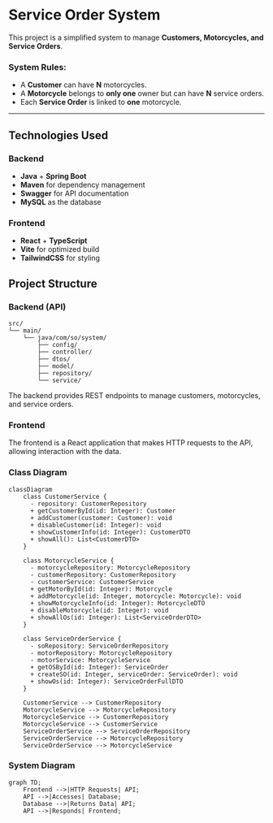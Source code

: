 # Service Order System

This project is a simplified system to manage **Customers, Motorcycles, and Service Orders**.

### System Rules:
- A **Customer** can have **N** motorcycles.
- A **Motorcycle** belongs to **only one** owner but can have **N** service orders.
- Each **Service Order** is linked to **one** motorcycle.

---

## Technologies Used

### Backend
- **Java** + **Spring Boot**
- **Maven** for dependency management
- **Swagger** for API documentation
- **MySQL** as the database

### Frontend
- **React** + **TypeScript**
- **Vite** for optimized build
- **TailwindCSS** for styling

## Project Structure

### Backend (API)
```plaintext
src/
└── main/
    └── java/com/so/system/
        ├── config/
        ├── controller/
        ├── dtos/
        ├── model/
        ├── repository/
        └── service/
```

The backend provides REST endpoints to manage customers, motorcycles, and service orders.

### Frontend
The frontend is a React application that makes HTTP requests to the API, allowing interaction with the data.

### Class Diagram
```mermaid
classDiagram
    class CustomerService {
      - repository: CustomerRepository
      + getCustomerById(id: Integer): Customer
      + addCustomer(customer: Customer): void
      + disableCustomer(id: Integer): void
      + showCustomerInfo(id: Integer): CustomerDTO
      + showAll(): List<CustomerDTO>
    }

    class MotorcycleService {
      - motorcycleRepository: MotorcycleRepository
      - customerRepository: CustomerRepository
      - customerService: CustomerService
      + getMotorById(id: Integer): Motorcycle
      + addMotorcycle(id: Integer, motorcycle: Motorcycle): void
      + showMotorcycleInfo(id: Integer): MotorcycleDTO
      + disableMotorcycle(id: Integer): void
      + showAllOs(id: Integer): List<ServiceOrderDTO>
    }

    class ServiceOrderService {
      - soRepository: ServiceOrderRepository
      - motorRepository: MotorcycleRepository
      - motorService: MotorcycleService
      + getOSById(id: Integer): ServiceOrder
      + createSO(id: Integer, serviceOrder: ServiceOrder): void
      + showOs(id: Integer): ServiceOrderFullDTO
    }

    CustomerService --> CustomerRepository
    MotorcycleService --> MotorcycleRepository
    MotorcycleService --> CustomerRepository
    MotorcycleService --> CustomerService
    ServiceOrderService --> ServiceOrderRepository
    ServiceOrderService --> MotorcycleRepository
    ServiceOrderService --> MotorcycleService
```

### System Diagram
```mermaid
graph TD;
    Frontend -->|HTTP Requests| API;
    API -->|Accesses| Database;
    Database -->|Returns Data| API;
    API -->|Responds| Frontend;
```
